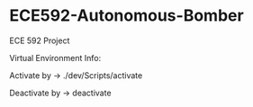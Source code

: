 # ECE592-Autonomous-Bomber
ECE 592 Project

Virtual Environment Info:

Activate by -> ./dev/Scripts/activate

Deactivate by -> deactivate
